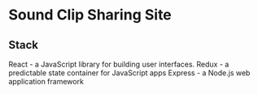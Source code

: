 # Sound Clip Sharing Site

## Stack

React - a JavaScript library for building user interfaces.
Redux - a predictable state container for JavaScript apps
Express - a Node.js web application framework
